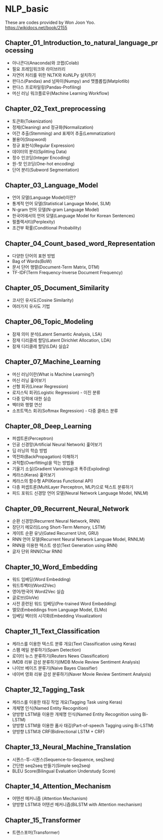 # NLP_basic
These are codes provided by Won Joon Yoo. <br/>
https://wikidocs.net/book/2155

## Chapter_01_Introduction_to_natural_language_processing

* 아나콘다(Anaconda)와 코랩(Colab)
* 필요 프레임워크와 라이브러리
* 자연어 처리를 위한 NLTK와 KoNLPy 설치하기
* 판다스(Pandas) and 넘파이(Numpy) and 맷플롭립(Matplotlib)
* 판다스 프로파일링(Pandas-Profiling)
* 머신 러닝 워크플로우(Machine Learning Workflow)


## Chapter_02_Text_preprocessing

* 토큰화(Tokenization)
* 정제(Cleaning) and 정규화(Normalization)
* 어간 추출(Stemming) and 표제어 추출(Lemmatization)
* 불용어(Stopword)
* 정규 표현식(Regular Expression)
* 데이터의 분리(Splitting Data)
* 정수 인코딩(Integer Encoding)
* 원-핫 인코딩(One-hot encoding)
* 단어 분리(Subword Segmentation)


## Chapter_03_Language_Model

* 언어 모델(Language Model)이란?
* 통계적 언어 모델(Statistical Language Model, SLM)
* N-gram 언어 모델(N-gram Language Model)
* 한국어에서의 언어 모델(Language Model for Korean Sentences)
* 펄플렉서티(Perplexity)
* 조건부 확률(Conditional Probability)


## Chapter_04_Count_based_word_Representation
* 다양한 단어의 표현 방법
* Bag of Words(BoW)
* 문서 단어 행렬(Document-Term Matrix, DTM)
* TF-IDF(Term Frequency-Inverse Document Frequency)


## Chapter_05_Document_Similarity

* 코사인 유사도(Cosine Similarity)
* 여러가지 유사도 기법


## Chapter_06_Topic_Modeling

* 잠재 의미 분석(Latent Semantic Analysis, LSA)
* 잠재 디리클레 할당(Latent Dirichlet Allocation, LDA)
* 잠재 디리클레 할당(LDA) 실습2


## Chapter_07_Machine_Learning

* 머신 러닝이란(What is Machine Learning?)
* 머신 러닝 훑어보기
* 선형 회귀(Linear Regression)
* 로지스틱 회귀(Logistic Regression) - 이진 분류
* 다중 입력에 대한 실습
* 벡터와 행렬 연산
* 소프트맥스 회귀(Softmax Regression) - 다중 클래스 분류


## Chapter_08_Deep_Learning

* 퍼셉트론(Perceptron)
* 인공 신경망(Artificial Neural Network) 훑어보기
* 딥 러닝의 학습 방법
* 역전파(BackPropagation) 이해하기
* 과적합(Overfitting)을 막는 방법들
* 기울기 소실(Gradient Vanishing)과 폭주(Exploding)
* 케라스(Keras) 훑어보기
* 케라스의 함수형 API(Keras Functional API)
* 다층 퍼셉트론(MultiLayer Perceptron, MLP)으로 텍스트 분류하기
* 피드 포워드 신경망 언어 모델(Neural Network Language Model, NNLM)


## Chapter_09_Recurrent_Neural_Network

* 순환 신경망(Recurrent Neural Network, RNN)
* 장단기 메모리(Long Short-Term Memory, LSTM)
* 게이트 순환 유닛(Gated Recurrent Unit, GRU)
* RNN 언어 모델(Recurrent Neural Network Languae Model, RNNLM)
* RNN을 이용한 텍스트 생성(Text Generation using RNN)
* 글자 단위 RNN(Char RNN)


## Chapter_10_Word_Embedding

* 워드 임베딩(Word Embedding)
* 워드투벡터(Word2Vec)
* 영어/한국어 Word2Vec 실습
* 글로브(GloVe)
* 사전 훈련된 워드 임베딩(Pre-trained Word Embedding)
* 엘모(Embeddings from Language Model, ELMo)
* 임베딩 벡터의 시각화(Embedding Visualization)


## Chapter_11_Text_Classification

* 케라스를 이용한 텍스트 분류 개요(Text Classification using Keras)
* 스팸 메일 분류하기(Spam Detection)
* 로이터 뉴스 분류하기(Reuters News Classification)
* IMDB 리뷰 감성 분류하기(IMDB Movie Review Sentiment Analysis)
* 나이브 베이즈 분류기(Naive Bayes Classifier)
* 네이버 영화 리뷰 감성 분류하기(Naver Movie Review Sentiment Analysis)


## Chapter_12_Tagging_Task

* 케라스를 이용한 태깅 작업 개요(Tagging Task using Keras)
* 개체명 인식(Named Entity Recognition)
* 양방향 LSTM을 이용한 개체명 인식(Named Entity Recognition using Bi-LSTM)
* 양방향 LSTM을 이용한 품사 태깅(Part-of-speech Tagging using Bi-LSTM)
* 양방향 LSTM과 CRF(Bidirectional LSTM + CRF)


## Chapter_13_Neural_Machine_Translation

* 시퀀스-투-시퀀스(Sequence-to-Sequence, seq2seq)
* 간단한 seq2seq 만들기(Simple seq2seq)
* BLEU Score(Bilingual Evaluation Understudy Score)


## Chapter_14_Attention_Mechanism

* 어텐션 메커니즘 (Attention Mechanism)
* 양방향 LSTM과 어텐션 메커니즘(BiLSTM with Attention mechanism)


## Chapter_15_Transformer

* 트랜스포머(Transformer)
